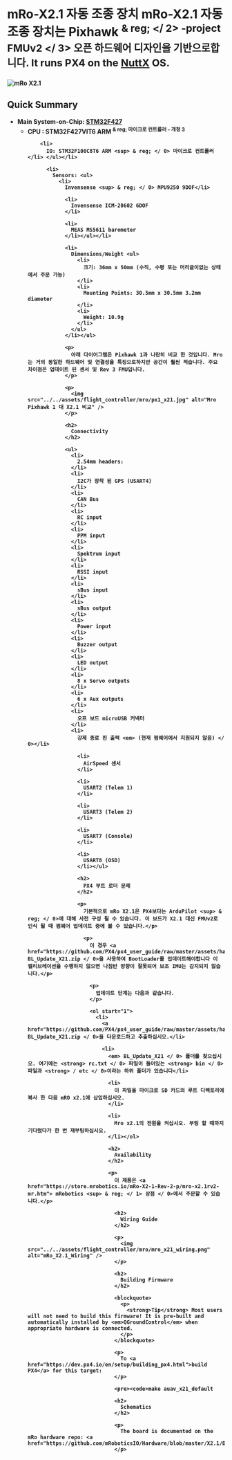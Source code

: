 # mRo-X2.1 자동 조종 장치 mRo-X2.1 자동 조종 장치는  Pixhawk <sup> & reg; </ 2> -project <strong> FMUv2 </ 3> 오픈 하드웨어 디자인을 기반으로합니다. It runs PX4 on the <a href="http://nuttx.org">NuttX</a> OS.</p> 

<p>
  <img src="../../assets/flight_controller/mro/mro_x2.1.jpg" alt="mRo X2.1" />
</p>

<h2>
  Quick Summary
</h2>

<ul>
  <li>
    Main System-on-Chip: <a href="http://www.st.com/web/en/catalog/mmc/FM141/SC1169/SS1577/LN1789">STM32F427</a> <ul>
      <li>
        CPU : STM32F427VIT6 ARM <sup> & reg; </ 0> 마이크로 컨트롤러 - 개정 3</li> 
        
        <li>
          IO: STM32F100C8T6 ARM <sup> & reg; </ 0> 마이크로 컨트롤러</li> </ul></li> 
          
          <li>
            Sensors: <ul>
              <li>
                Invensense <sup> & reg; </ 0> MPU9250 9DOF</li> 
                
                <li>
                  Invensense ICM-20602 6DOF
                </li>
                
                <li>
                  MEAS MS5611 barometer
                </li></ul></li> 
                
                <li>
                  Dimensions/Weight <ul>
                    <li>
                      크기: 36mm x 50mm (수직, 수평 또는 머리글이없는 상태에서 주문 가능)
                    </li>
                    <li>
                      Mounting Points: 30.5mm x 30.5mm 3.2mm diameter
                    </li>
                    <li>
                      Weight: 10.9g
                    </li>
                  </ul>
                </li></ul> 
                
                <p>
                  아래 다이어그램은 Pixhawk 1과 나란히 비교 한 것입니다. Mro는 거의 동일한 하드웨어 및 연결성을 특징으로하지만 공간이 훨씬 적습니다. 주요 차이점은 업데이트 된 센서 및 Rev 3 FMU입니다.
                </p>
                
                <p>
                  <img src="../../assets/flight_controller/mro/px1_x21.jpg" alt="Mro Pixhawk 1 대 X2.1 비교" />
                </p>
                
                <h2>
                  Connectivity
                </h2>
                
                <ul>
                  <li>
                    2.54mm headers:
                  </li>
                  <li>
                    I2C가 장착 된 GPS (USART4)
                  </li>
                  <li>
                    CAN Bus
                  </li>
                  <li>
                    RC input
                  </li>
                  <li>
                    PPM input
                  </li>
                  <li>
                    Spektrum input
                  </li>
                  <li>
                    RSSI input
                  </li>
                  <li>
                    sBus input
                  </li>
                  <li>
                    sBus output
                  </li>
                  <li>
                    Power input
                  </li>
                  <li>
                    Buzzer output
                  </li>
                  <li>
                    LED output
                  </li>
                  <li>
                    8 x Servo outputs
                  </li>
                  <li>
                    6 x Aux outputs
                  </li>
                  <li>
                    오프 보드 microUSB 커넥터
                  </li>
                  <li>
                    강제 종료 핀 출력 <em> (현재 펌웨어에서 지원되지 않음) </ 0></li> 
                    
                    <li>
                      AirSpeed 센서
                    </li>
                    
                    <li>
                      USART2 (Telem 1)
                    </li>
                    
                    <li>
                      USART3 (Telem 2)
                    </li>
                    
                    <li>
                      USART7 (Console)
                    </li>
                    
                    <li>
                      USART8 (OSD)
                    </li></ul> 
                    
                    <h2>
                      PX4 부트 로더 문제
                    </h2>
                    
                    <p>
                      기본적으로 mRo X2.1은 PX4보다는 ArduPilot <sup> & reg; </ 0>에 대해 사전 구성 될 수 있습니다. 이 보드가 X2.1 대신 FMUv2로 인식 될 때 펌웨어 업데이트 중에 볼 수 있습니다.</p> 
                      
                      <p>
                        이 경우 <a href="https://github.com/PX4/px4_user_guide/raw/master/assets/hardware/BL_Update_X21.zip"> BL_Update_X21.zip </ 0>을 사용하여 BootLoader를 업데이트해야합니다 이 캘리브레이션을 수행하지 않으면 나침반 방향이 잘못되어 보조 IMU는 감지되지 않습니다.</p> 
                        
                        <p>
                          업데이트 단계는 다음과 같습니다.
                        </p>
                        
                        <ol start="1">
                          <li>
                            <a href="https://github.com/PX4/px4_user_guide/raw/master/assets/hardware/BL_Update_X21.zip"> BL_Update_X21.zip </ 0>을 다운로드하고 추출하십시오.</li> 
                            
                            <li>
                              <em> BL_Update_X21 </ 0> 폴더를 찾으십시오. 여기에는 <strong> rc.txt </ 0> 파일이 들어있는 <strong> bin </ 0> 파일과 <strong> / etc </ 0>이라는 하위 폴더가 있습니다</li> 
                              
                              <li>
                                이 파일을 마이크로 SD 카드의 루트 디렉토리에 복사 한 다음 mRO x2.1에 삽입하십시오.
                              </li>
                              
                              <li>
                                Mro x2.1의 전원을 켜십시오. 부팅 할 때까지 기다렸다가 한 번 재부팅하십시오.
                              </li></ol> 
                              
                              <h2>
                                Availability
                              </h2>
                              
                              <p>
                                이 제품은 <a href="https://store.mrobotics.io/mRo-X2-1-Rev-2-p/mro-x2.1rv2-mr.htm"> mRobotics <sup> & reg; </ 1> 상점 </ 0>에서 주문할 수 있습니다.</p> 
                                
                                <h2>
                                  Wiring Guide
                                </h2>
                                
                                <p>
                                  <img src="../../assets/flight_controller/mro/mro_x21_wiring.png" alt="mRo_X2.1_Wiring" />
                                </p>
                                
                                <h2>
                                  Building Firmware
                                </h2>
                                
                                <blockquote>
                                  <p>
                                    <strong>Tip</strong> Most users will not need to build this firmware! It is pre-built and automatically installed by <em>QGroundControl</em> when appropriate hardware is connected.
                                  </p>
                                </blockquote>
                                
                                <p>
                                  To <a href="https://dev.px4.io/en/setup/building_px4.html">build PX4</a> for this target:
                                </p>
                                
                                <pre><code>make auav_x21_default
</code></pre>
                                
                                <h2>
                                  Schematics
                                </h2>
                                
                                <p>
                                  The board is documented on the mRo hardware repo: <a href="https://github.com/mRoboticsIO/Hardware/blob/master/X2.1/Docs/x21_V2_schematic.pdf">x21_V2_schematic.pdf</a>.
                                </p>